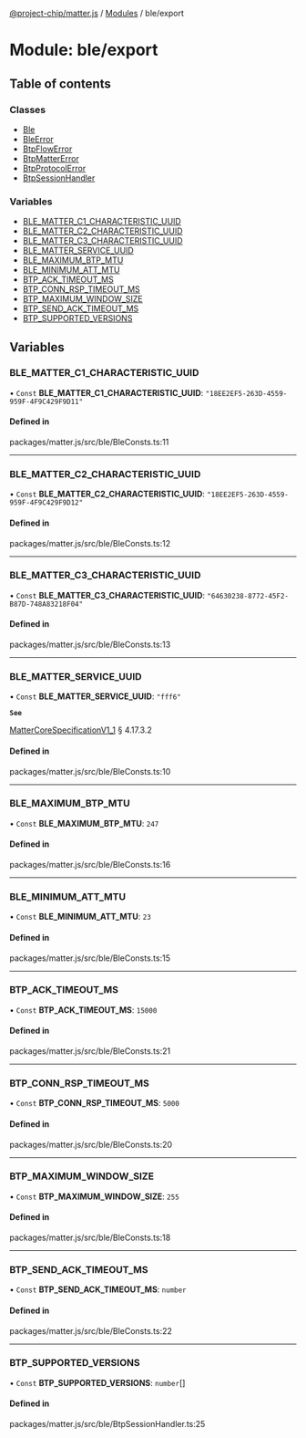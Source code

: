 [@project-chip/matter.js](../README.md) / [Modules](../modules.md) / ble/export

# Module: ble/export

## Table of contents

### Classes

- [Ble](../classes/ble_export.Ble.md)
- [BleError](../classes/ble_export.BleError.md)
- [BtpFlowError](../classes/ble_export.BtpFlowError.md)
- [BtpMatterError](../classes/ble_export.BtpMatterError.md)
- [BtpProtocolError](../classes/ble_export.BtpProtocolError.md)
- [BtpSessionHandler](../classes/ble_export.BtpSessionHandler.md)

### Variables

- [BLE\_MATTER\_C1\_CHARACTERISTIC\_UUID](ble_export.md#ble_matter_c1_characteristic_uuid)
- [BLE\_MATTER\_C2\_CHARACTERISTIC\_UUID](ble_export.md#ble_matter_c2_characteristic_uuid)
- [BLE\_MATTER\_C3\_CHARACTERISTIC\_UUID](ble_export.md#ble_matter_c3_characteristic_uuid)
- [BLE\_MATTER\_SERVICE\_UUID](ble_export.md#ble_matter_service_uuid)
- [BLE\_MAXIMUM\_BTP\_MTU](ble_export.md#ble_maximum_btp_mtu)
- [BLE\_MINIMUM\_ATT\_MTU](ble_export.md#ble_minimum_att_mtu)
- [BTP\_ACK\_TIMEOUT\_MS](ble_export.md#btp_ack_timeout_ms)
- [BTP\_CONN\_RSP\_TIMEOUT\_MS](ble_export.md#btp_conn_rsp_timeout_ms)
- [BTP\_MAXIMUM\_WINDOW\_SIZE](ble_export.md#btp_maximum_window_size)
- [BTP\_SEND\_ACK\_TIMEOUT\_MS](ble_export.md#btp_send_ack_timeout_ms)
- [BTP\_SUPPORTED\_VERSIONS](ble_export.md#btp_supported_versions)

## Variables

### BLE\_MATTER\_C1\_CHARACTERISTIC\_UUID

• `Const` **BLE\_MATTER\_C1\_CHARACTERISTIC\_UUID**: ``"18EE2EF5-263D-4559-959F-4F9C429F9D11"``

#### Defined in

packages/matter.js/src/ble/BleConsts.ts:11

___

### BLE\_MATTER\_C2\_CHARACTERISTIC\_UUID

• `Const` **BLE\_MATTER\_C2\_CHARACTERISTIC\_UUID**: ``"18EE2EF5-263D-4559-959F-4F9C429F9D12"``

#### Defined in

packages/matter.js/src/ble/BleConsts.ts:12

___

### BLE\_MATTER\_C3\_CHARACTERISTIC\_UUID

• `Const` **BLE\_MATTER\_C3\_CHARACTERISTIC\_UUID**: ``"64630238-8772-45F2-B87D-748A83218F04"``

#### Defined in

packages/matter.js/src/ble/BleConsts.ts:13

___

### BLE\_MATTER\_SERVICE\_UUID

• `Const` **BLE\_MATTER\_SERVICE\_UUID**: ``"fff6"``

**`See`**

[MatterCoreSpecificationV1_1](../interfaces/spec_export.MatterCoreSpecificationV1_1.md) § 4.17.3.2

#### Defined in

packages/matter.js/src/ble/BleConsts.ts:10

___

### BLE\_MAXIMUM\_BTP\_MTU

• `Const` **BLE\_MAXIMUM\_BTP\_MTU**: ``247``

#### Defined in

packages/matter.js/src/ble/BleConsts.ts:16

___

### BLE\_MINIMUM\_ATT\_MTU

• `Const` **BLE\_MINIMUM\_ATT\_MTU**: ``23``

#### Defined in

packages/matter.js/src/ble/BleConsts.ts:15

___

### BTP\_ACK\_TIMEOUT\_MS

• `Const` **BTP\_ACK\_TIMEOUT\_MS**: ``15000``

#### Defined in

packages/matter.js/src/ble/BleConsts.ts:21

___

### BTP\_CONN\_RSP\_TIMEOUT\_MS

• `Const` **BTP\_CONN\_RSP\_TIMEOUT\_MS**: ``5000``

#### Defined in

packages/matter.js/src/ble/BleConsts.ts:20

___

### BTP\_MAXIMUM\_WINDOW\_SIZE

• `Const` **BTP\_MAXIMUM\_WINDOW\_SIZE**: ``255``

#### Defined in

packages/matter.js/src/ble/BleConsts.ts:18

___

### BTP\_SEND\_ACK\_TIMEOUT\_MS

• `Const` **BTP\_SEND\_ACK\_TIMEOUT\_MS**: `number`

#### Defined in

packages/matter.js/src/ble/BleConsts.ts:22

___

### BTP\_SUPPORTED\_VERSIONS

• `Const` **BTP\_SUPPORTED\_VERSIONS**: `number`[]

#### Defined in

packages/matter.js/src/ble/BtpSessionHandler.ts:25
